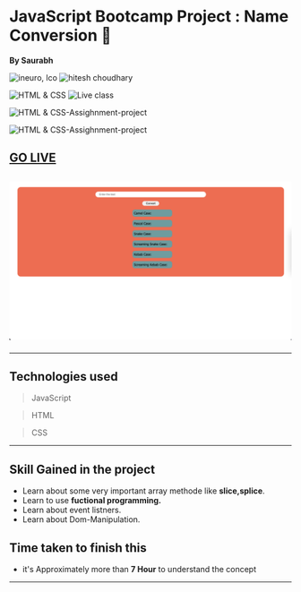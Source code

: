 # JavaScript Bootcamp Project : Name Conversion 👋

**By Saurabh**

![ineuro, lco](https://img.shields.io/badge/iNeuron-LCO-green)
![hitesh choudhary](https://img.shields.io/badge/Hitesh--Choudhary-Full--stack--JS--bootcamp-red)

![HTML & CSS](https://img.shields.io/badge/HTML-CSS-orange)
![Live class](https://img.shields.io/badge/LIVE--CLASS-PROJECT--lightgrey)

![HTML & CSS-Assighnment-project](https://img.shields.io/badge/HTML--CSS--Javascript-red)

![HTML & CSS-Assighnment-project](https://img.shields.io/badge/Responsive-Ineuron--Assignment-blue)

## [GO LIVE]()

## ![website](./Image/Name_Conversion.png)

---

## Technologies used

> JavaScript

> HTML

> CSS
---

## **Skill Gained in the project**

- Learn about some very important array methode like **slice,splice**.
- Learn to use **fuctional programming.** 
- Learn about event listners.
- Learn about Dom-Manipulation.

## **Time taken to finish this**

- it's Approximately more than **7 Hour** to understand the concept

---